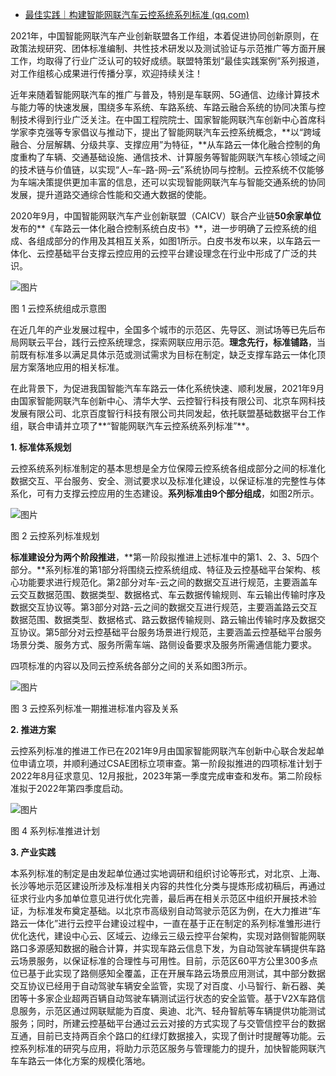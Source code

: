 - [最佳实践｜构建智能网联汽车云控系统系列标准 (qq.com)](https://mp.weixin.qq.com/s/Jf9Ug7Znst9w-zY9U9HaBw)

2021年，中国智能网联汽车产业创新联盟各工作组，本着促进协同创新原则，在政策法规研究、团体标准编制、共性技术研发以及测试验证与示范推广等方面开展工作，均取得了行业广泛认可的较好成绩。联盟特策划“最佳实践案例”系列报道，对工作组核心成果进行传播分享，欢迎持续关注！

近年来随着智能网联汽车的推广与普及，特别是车联网、5G通信、边缘计算技术与能力等的快速发展，围绕多车系统、车路系统、车路云融合系统的协同决策与控制技术得到行业广泛关注。在中国工程院院士、国家智能网联汽车创新中心首席科学家李克强等专家倡议与推动下，提出了智能网联汽车云控系统概念，**以“跨域融合、分层解耦、分级共享、支撑应用”为特征，**从车路云一体化融合控制的角度重构了车辆、交通基础设施、通信技术、计算服务等智能网联汽车核心领域之间的技术链与价值链，以实现“人–车–路-网–云”系统协同与控制。云控系统不仅能够为车端决策提供更加丰富的信息，还可以实现智能网联汽车与智能交通系统的协同发展，提升道路交通综合性能和交通大数据的使能。

2020年9月，中国智能网联汽车产业创新联盟（CAICV）联合产业链**50余家单位**发布的**《车路云一体化融合控制系统白皮书》**，进一步明确了云控系统的组成、各组成部分的作用及其相互关系，如图1所示。白皮书发布以来，以车路云一体化、云控基础平台支撑云控应用的云控平台建设理念在行业中形成了广泛的共识。

![图片](https://mmbiz.qpic.cn/mmbiz_png/Fvb1X6GTbOp82rUCic0nzkwS9Fs5Sibicpnqa3wFjOib4qFTF4RX4KpfNkic1gFE7G1DenyZSAQxcxnTKXiaKEibZjx5w/640?wx_fmt=png&wxfrom=5&wx_lazy=1&wx_co=1)

图 1 云控系统组成示意图

在近几年的产业发展过程中，全国多个城市的示范区、先导区、测试场等已先后布局网联云平台，践行云控系统理念，探索网联应用示范。**理念先行，标准铺路**，当前既有标准多以满足具体示范或测试需求为目标在制定，缺乏支撑车路云一体化顶层方案落地应用的相关标准。

在此背景下，为促进我国智能汽车车路云一体化系统快速、顺利发展，2021年9月由国家智能网联汽车创新中心、清华大学、云控智行科技有限公司、北京车网科技发展有限公司、北京百度智行科技有限公司共同发起，依托联盟基础数据平台工作组，联合申请并立项了**“智能网联汽车云控系统系列标准”**。

**1. 标准体系规划**

云控系统系列标准制定的基本思想是全方位保障云控系统各组成部分之间的标准化数据交互、平台服务、安全、测试要求以及标准化建设，以保证标准的完整性与体系化，可有力支撑云控应用的生态建设。**系列标准由9个部分组成**，如图2所示。 

![图片](https://mmbiz.qpic.cn/mmbiz_jpg/Fvb1X6GTbOrX3xwMj4ovibxrroVGIAZDXIIkmwp7r0Mrp8J8J3dozhapKWaebp8ytwhf1siceF6OwrmJGevZHPtQ/640?wx_fmt=jpeg&wxfrom=5&wx_lazy=1&wx_co=1)

图 2 云控系列标准规划

**标准建设分为两个阶段推进**，**第一阶段拟推进上述标准中的第1、2、3、5四个部分。**系列标准的第1部分将围绕云控系统组成、特征及云控基础平台架构、核心功能要求进行规范化。第2部分对车-云之间的数据交互进行规范，主要涵盖车云交互数据范围、数据类型、数据格式、车云数据传输规则、车云输出传输时序及数据交互协议等。第3部分对路-云之间的数据交互进行规范，主要涵盖路云交互数据范围、数据类型、数据格式、路云数据传输规则、路云输出传输时序及数据交互协议。第5部分对云控基础平台服务场景进行规范，主要涵盖云控基础平台服务场景分类、服务方式、服务所需车端、路侧设备要求及服务所需通信能力要求。

四项标准的内容以及同云控系统各部分之间的关系如图3所示。



![图片](https://mmbiz.qpic.cn/mmbiz_jpg/Fvb1X6GTbOqVHhGNibsBgMRc6SqvtwSib2DJyK2cEMibOUvjc7YrR9nbx59GqvsbCZYUdcJFQoNd6aiavmdLliaibAFA/640?wx_fmt=jpeg&wxfrom=5&wx_lazy=1&wx_co=1)

图 3 云控系列标准一期推进标准内容及关系

 **2. 推进方案**

云控系列标准的推进工作已在2021年9月由国家智能网联汽车创新中心联合发起单位申请立项，并顺利通过CSAE团标立项审查。第一阶段拟推进的四项标准计划于2022年8月征求意见、12月报批，2023年第一季度完成审查和发布。第二阶段标准拟于2022年第四季度启动。

 

![图片](https://mmbiz.qpic.cn/mmbiz_png/Fvb1X6GTbOp82rUCic0nzkwS9Fs5Sibicpn0875pV66wzeEicreZ3g7wC3UJiaOAZmVSb09TNxTkbVxDbK5ZP6Xbz7w/640?wx_fmt=png&wxfrom=5&wx_lazy=1&wx_co=1)

图 4 系列标准推进计划

**3. 产业实践**

本系列标准的制定是由发起单位通过实地调研和组织讨论等形式，对北京、上海、长沙等地示范区建设所涉及标准相关内容的共性化分类与提炼形成初稿后，再通过征求行业内多加单位意见进行优化完善，最后再在相关示范区中组织开展技术验证，为标准发布奠定基础。以北京市高级别自动驾驶示范区为例，在大力推进“车路云一体化”进行云控平台建设过程中，一直在基于正在制定的系列标准雏形进行优化迭代，建设中心云、区域云、边缘云三级云控平台架构，实现对路侧智能网联路口多源感知数据的融合计算，并实现车路云信息下发，为自动驾驶车辆提供车路云场景服务，以保证标准的合理性与可用性。目前，示范区60平方公里300多点位已基于此实现了路侧感知全覆盖，正在开展车路云场景应用测试，其中部分数据交互协议已经用于自动驾驶车辆安全监管，实现了对百度、小马智行、新石器、美团等十多家企业超两百辆自动驾驶车辆测试运行状态的安全监管。基于V2X车路信息服务，示范区通过网联赋能为百度、奥迪、北汽、轻舟智航等车辆提供功能测试服务；同时，所建云控基础平台通过云云对接的方式实现了与交管信控平台的数据互通，目前已支持两百余个路口的红绿灯数据接入，实现了倒计时提醒等功能。云控系列标准的研究与应用，将助力示范区服务与管理能力的提升，加快智能网联汽车车路云一体化方案的规模化落地。